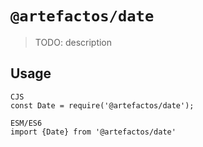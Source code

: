 # `@artefactos/date`

> TODO: description

## Usage

```
CJS
const Date = require('@artefactos/date');

ESM/ES6
import {Date} from '@artefactos/date'
```
